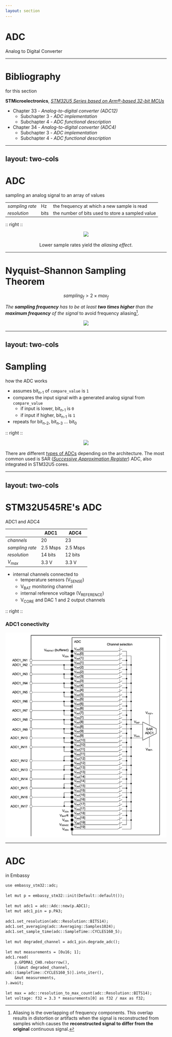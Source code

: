 ```yaml
---
layout: section
---
```

# ADC
Analog to Digital Converter

---

# Bibliography
for this section

**STMicroelectronics**, *[STM32U5 Series based on Arm®-based 32-bit MCUs](https://www.st.com/resource/en/reference_manual/rm0456-stm32u5-series-armbased-32bit-mcus-stmicroelectronics.pdf)*

- Chapter 33 - *Analog-to-digital converter (ADC12)*
  - Subchapter 3 - *ADC implementation*
  - Subchapter 4 - *ADC functional description*
- Chapter 34 - *Analog-to-digital converter (ADC4)*
  - Subchapter 3 - *ADC implementation*
  - Subchapter 4 - *ADC functional description*

---
layout: two-cols
---
# ADC
sampling an analog signal to an array of values

<style>
.two-columns {
    grid-template-columns: 3fr 5fr;
}
</style>

| | | |
|-|-|-|
| *sampling rate* | Hz | the frequency at which a new sample is read |
| *resolution* | bits | the number of bits used to store a sampled value |

:: right ::

<div align="center">
<img src="./sampling_values.svg" class="rounded w-150">
</div>

<div align="center">

Lower sample rates yield the *aliasing effect*.

</div>

---

# Nyquist–Shannon Sampling Theorem

<div grid="~ cols-2 gap-5">

<div>

$$
sampling_f > 2 \times max_{f}
$$

*The **sampling frequency** has to be at least **two times higher** than the **maximum frequency** of the signal* to avoid frequency aliasing[^aliasing].

[^aliasing]: Aliasing is the overlapping of frequency components. This overlap results in distortion or artifacts when the signal is reconstructed from samples which causes the **reconstructed signal to differ from the original** continuous signal.

</div>

<div align="center">
<img src="./sample_rate.jpg" class="rounded w-150">
</div>

</div>

---
layout: two-cols
---

# Sampling
how the ADC works

<style>
.two-columns {
    grid-template-columns: 3fr 6fr;
}
</style>

- assumes bit<sub>n-1</sub> of `compare_value` is `1`
- compares the input signal with a generated analog signal from `compare_value`
  - if input is lower, bit<sub>n-1</sub> is `0`
  - if input if higher, bit<sub>n-1</sub> is `1`
- repeats for bit<sub>n-2</sub>, bit<sub>n-3</sub> ... bit<sub>0</sub>

:: right ::

<div align="center">
<img src="./adc.svg" class="rounded w-150">
</div>

There are different [types of ADCs](https://www.monolithicpower.com/en/analog-to-digital-converters/introduction-to-adcs/types-of-adcs) depending on the architecture. The most common used is SAR ([*Successive Approximation Register*](https://en.wikipedia.org/wiki/Successive-approximation_ADC)) ADC, also integrated in STM32U5 cores.

---
layout: two-cols
---

# STM32U545RE's ADC 

ADC1 and ADC4

<style>
.two-columns {
    grid-template-columns: 4fr 5fr;
}
</style>

| | ADC1 | ADC4 |
|-|-|-|
| *channels* | 20 | 23 |
| *sampling rate* | 2.5 Msps | 2.5 Msps |
| *resolution* | 14 bits | 12 bits |
| *V<sub>max</sub>* | 3.3 V | 3.3 V |

- internal channels connected to
  - temperature sensors (V<sub>SENSE</sub>)
  - V<sub>BAT</sub> monitoring channel
  - internal reference voltage (V<sub>REFERENCE</sub>)
  - V<sub>CORE</sub> and DAC 1 and 2 output channels

:: right ::

### ADC1 conectivity

<div align="center">
<img src="./stm32u545_adc1.png" class="rounded w-90">
</div>

---

# ADC
in Embassy

```rust{1|3|5,6|8-10|6,12|14|15-19|21,8|22|all}
use embassy_stm32::adc;

let mut p = embassy_stm32::init(Default::default());

let mut adc1 = adc::Adc::new(p.ADC1);
let mut adc1_pin = p.PA3;

adc1.set_resolution(adc::Resolution::BITS14);
adc1.set_averaging(adc::Averaging::Samples1024);
adc1.set_sample_time(adc::SampleTime::CYCLES160_5);

let mut degraded_channel = adc1_pin.degrade_adc();

let mut measurements = [0u16; 1];
adc1.read(
    p.GPDMA1_CH0.reborrow(),
    [(&mut degraded_channel, adc::SampleTime::CYCLES160_5)].into_iter(),
    &mut measurements,
).await;

let max = adc::resolution_to_max_count(adc::Resolution::BITS14);
let voltage: f32 = 3.3 * measurements[0] as f32 / max as f32;
```
